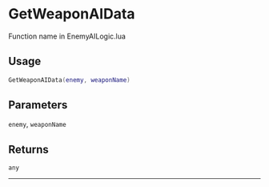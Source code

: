# GetWeaponAIData
Function name in EnemyAILogic.lua
## Usage
```lua
GetWeaponAIData(enemy, weaponName)
```
## Parameters
`enemy`, `weaponName`
## Returns
`any`

---